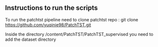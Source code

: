 ## Instructions to run the scripts

To run the patchtst pipeline need to clone patchtst repo :
git clone https://github.com/yuqinie98/PatchTST.git

Inside the directory /content/PatchTST/PatchTST_supervised you need to add the dataset directory